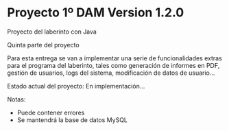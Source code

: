 # Proyecto 1º DAM Version 1.2.0

Proyecto del laberinto con Java

Quinta parte del proyecto

Para esta entrega se van a implementar una serie de funcionalidades extras para el programa del laberinto, tales como generación de informes en PDF, gestión de usuarios, logs del sistema, modificación de datos de usuario...

Estado actual del proyecto: En implementación...

Notas: 
  - Puede contener errores
  - Se mantendrá la base de datos MySQL
